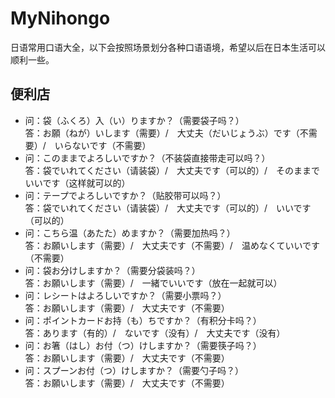 # MyNihongo
日语常用口语大全，以下会按照场景划分各种口语语境，希望以后在日本生活可以顺利一些。

## 便利店
- 问：袋（ふくろ）入（い）りますか？（需要袋子吗？）  
答：お願（ねが）いします（需要）/　大丈夫（だいじょうぶ）です（不需要）/　いらないです（不需要）
- 问：このままでよろしいですか？（不装袋直接带走可以吗？）  
答：袋でいれてください（请装袋）/　大丈夫です（可以的）/　そのままでいいです（这样就可以的）
- 问：テープでよろしいですか？（贴胶带可以吗？）  
答：袋でいれてください（请装袋）/　大丈夫です（可以的）/　いいです（可以的）
- 问：こちら温（あたた）めますか？（需要加热吗？）  
答：お願いします（需要）/　大丈夫です（不需要）/　温めなくていいです（不需要）
- 问：袋お分けしますか？（需要分袋装吗？）  
答：お願いします（需要）/　一緒でいいです（放在一起就可以）
- 问：レシートはよろしいですか？（需要小票吗？）  
答：お願いします（需要）/　大丈夫です（不需要）
- 问：ポイントカードお持（も）ちですか？（有积分卡吗？）  
答：あります（有的）/　ないです（没有）/　大丈夫です（没有）
- 问：お箸（はし）お付（つ）けしますか？（需要筷子吗？）  
答：お願いします（需要）/　大丈夫です（不需要）
- 问：スプーンお付（つ）けしますか？（需要勺子吗？）  
答：お願いします（需要）/　大丈夫です（不需要）
